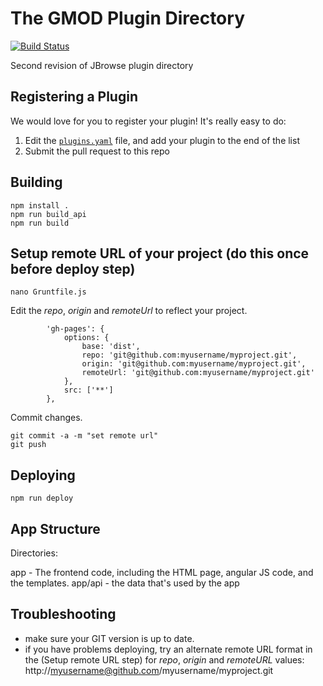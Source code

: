 # The GMOD Plugin Directory

[![Build Status](https://travis-ci.org/erasche/pluginapp.svg?branch=master)](https://travis-ci.org/erasche/pluginapp)

Second revision of JBrowse plugin directory

## Registering a Plugin

We would love for you to register your plugin! It's really easy to do:

1. Edit the [`plugins.yaml`](https://github.com/erasche/pluginapp/edit/master/plugins.yaml)
   file, and add your plugin to the end of the list
2. Submit the pull request to this repo

## Building

```
npm install .
npm run build_api
npm run build
```

## Setup remote URL of your project (do this once before deploy step)

```
nano Gruntfile.js
```
Edit the *repo*, *origin* and *remoteUrl* to reflect your project. 

```
        'gh-pages': {
            options: {
                base: 'dist',
                repo: 'git@github.com:myusername/myproject.git',
                origin: 'git@github.com:myusername/myproject.git',
                remoteUrl: 'git@github.com:myusername/myproject.git'
            },
            src: ['**']
        },
```

Commit changes.

```
git commit -a -m "set remote url"
git push
```


## Deploying

```
npm run deploy
```

## App Structure

Directories:

app - The frontend code, including the HTML page, angular JS code, and the templates.
app/api - the data that's used by the app

## Troubleshooting

 - make sure your GIT version is up to date.
 - if you have problems deploying, try an alternate remote URL format in the (Setup remote URL step) for *repo*, *origin* and *remoteURL* values: http://myusername@github.com/myusername/myproject.git


